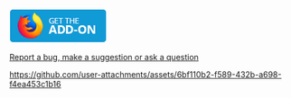[![](https://raw.githubusercontent.com/igorlogius/igorlogius/main/geFxAddon.png)](https://addons.mozilla.org/firefox/addon/detach-same-site-tabs/)

[Report a bug, make a suggestion or ask a question](https://github.com/igorlogius/igorlogius/issues/new/choose)

https://github.com/user-attachments/assets/6bf110b2-f589-432b-a698-f4ea453c1b16

